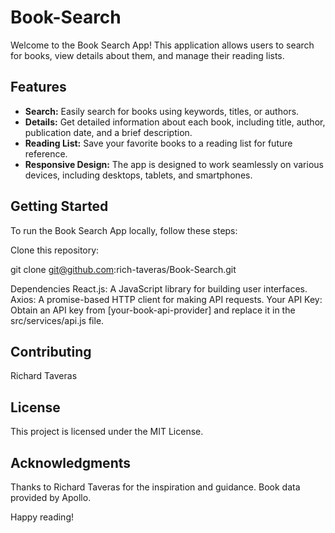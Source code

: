 # Book-Search

Welcome to the Book Search App! This application allows users to search for books, view details about them, and manage their reading lists.

## Features

- **Search:** Easily search for books using keywords, titles, or authors.
- **Details:** Get detailed information about each book, including title, author, publication date, and a brief description.
- **Reading List:** Save your favorite books to a reading list for future reference.
- **Responsive Design:** The app is designed to work seamlessly on various devices, including desktops, tablets, and smartphones.

## Getting Started

To run the Book Search App locally, follow these steps:

Clone this repository:

   git clone git@github.com:rich-taveras/Book-Search.git

Dependencies
React.js: A JavaScript library for building user interfaces.
Axios: A promise-based HTTP client for making API requests.
Your API Key: Obtain an API key from [your-book-api-provider] and replace it in the src/services/api.js file.

## Contributing
Richard Taveras

## License
This project is licensed under the MIT License.

## Acknowledgments
Thanks to Richard Taveras for the inspiration and guidance.
Book data provided by Apollo.

Happy reading!
